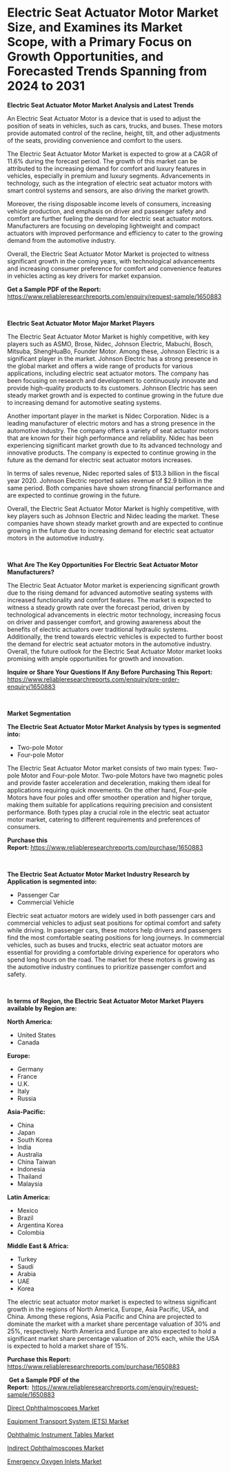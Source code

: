<p><h1>Electric Seat Actuator Motor Market Size, and Examines its Market Scope, with a Primary Focus on Growth Opportunities, and Forecasted Trends Spanning from 2024 to 2031</h1></p><p><strong>Electric Seat Actuator Motor Market Analysis and Latest Trends</strong></p>
<p><p>An Electric Seat Actuator Motor is a device that is used to adjust the position of seats in vehicles, such as cars, trucks, and buses. These motors provide automated control of the recline, height, tilt, and other adjustments of the seats, providing convenience and comfort to the users.</p><p>The Electric Seat Actuator Motor Market is expected to grow at a CAGR of 11.6% during the forecast period. The growth of this market can be attributed to the increasing demand for comfort and luxury features in vehicles, especially in premium and luxury segments. Advancements in technology, such as the integration of electric seat actuator motors with smart control systems and sensors, are also driving the market growth.</p><p>Moreover, the rising disposable income levels of consumers, increasing vehicle production, and emphasis on driver and passenger safety and comfort are further fueling the demand for electric seat actuator motors. Manufacturers are focusing on developing lightweight and compact actuators with improved performance and efficiency to cater to the growing demand from the automotive industry.</p><p>Overall, the Electric Seat Actuator Motor Market is projected to witness significant growth in the coming years, with technological advancements and increasing consumer preference for comfort and convenience features in vehicles acting as key drivers for market expansion.</p></p>
<p><strong>Get a Sample PDF of the Report:&nbsp;</strong> <a href="https://www.reliableresearchreports.com/enquiry/request-sample/1650883">https://www.reliableresearchreports.com/enquiry/request-sample/1650883</a></p>
<p>&nbsp;</p>
<p><strong>Electric Seat Actuator Motor Major Market Players</strong></p>
<p><p>The Electric Seat Actuator Motor Market is highly competitive, with key players such as ASMO, Brose, Nidec, Johnson Electric, Mabuchi, Bosch, Mitsuba, ShengHuaBo, Founder Motor. Among these, Johnson Electric is a significant player in the market. Johnson Electric has a strong presence in the global market and offers a wide range of products for various applications, including electric seat actuator motors. The company has been focusing on research and development to continuously innovate and provide high-quality products to its customers. Johnson Electric has seen steady market growth and is expected to continue growing in the future due to increasing demand for automotive seating systems.</p><p>Another important player in the market is Nidec Corporation. Nidec is a leading manufacturer of electric motors and has a strong presence in the automotive industry. The company offers a variety of seat actuator motors that are known for their high performance and reliability. Nidec has been experiencing significant market growth due to its advanced technology and innovative products. The company is expected to continue growing in the future as the demand for electric seat actuator motors increases.</p><p>In terms of sales revenue, Nidec reported sales of $13.3 billion in the fiscal year 2020. Johnson Electric reported sales revenue of $2.9 billion in the same period. Both companies have shown strong financial performance and are expected to continue growing in the future.</p><p>Overall, the Electric Seat Actuator Motor Market is highly competitive, with key players such as Johnson Electric and Nidec leading the market. These companies have shown steady market growth and are expected to continue growing in the future due to increasing demand for electric seat actuator motors in the automotive industry.</p></p>
<p>&nbsp;</p>
<p><strong>What Are The Key Opportunities For Electric Seat Actuator Motor Manufacturers?</strong></p>
<p><p>The Electric Seat Actuator Motor market is experiencing significant growth due to the rising demand for advanced automotive seating systems with increased functionality and comfort features. The market is expected to witness a steady growth rate over the forecast period, driven by technological advancements in electric motor technology, increasing focus on driver and passenger comfort, and growing awareness about the benefits of electric actuators over traditional hydraulic systems. Additionally, the trend towards electric vehicles is expected to further boost the demand for electric seat actuator motors in the automotive industry. Overall, the future outlook for the Electric Seat Actuator Motor market looks promising with ample opportunities for growth and innovation.</p></p>
<p><strong>Inquire or Share Your Questions If Any Before Purchasing This Report:</strong> <a href="https://www.reliableresearchreports.com/enquiry/pre-order-enquiry/1650883">https://www.reliableresearchreports.com/enquiry/pre-order-enquiry/1650883</a></p>
<p>&nbsp;</p>
<p><strong>Market Segmentation</strong></p>
<p><strong>The Electric Seat Actuator Motor Market Analysis by types is segmented into:</strong></p>
<p><ul><li>Two-pole Motor</li><li>Four-pole Motor</li></ul></p>
<p><p>The Electric Seat Actuator Motor market consists of two main types: Two-pole Motor and Four-pole Motor. Two-pole Motors have two magnetic poles and provide faster acceleration and deceleration, making them ideal for applications requiring quick movements. On the other hand, Four-pole Motors have four poles and offer smoother operation and higher torque, making them suitable for applications requiring precision and consistent performance. Both types play a crucial role in the electric seat actuator motor market, catering to different requirements and preferences of consumers.</p></p>
<p><strong>Purchase this Report:&nbsp;</strong><a href="https://www.reliableresearchreports.com/purchase/1650883">https://www.reliableresearchreports.com/purchase/1650883</a></p>
<p>&nbsp;</p>
<p><strong>The Electric Seat Actuator Motor Market Industry Research by Application is segmented into:</strong></p>
<p><ul><li>Passenger Car</li><li>Commercial Vehicle</li></ul></p>
<p><p>Electric seat actuator motors are widely used in both passenger cars and commercial vehicles to adjust seat positions for optimal comfort and safety while driving. In passenger cars, these motors help drivers and passengers find the most comfortable seating positions for long journeys. In commercial vehicles, such as buses and trucks, electric seat actuator motors are essential for providing a comfortable driving experience for operators who spend long hours on the road. The market for these motors is growing as the automotive industry continues to prioritize passenger comfort and safety.</p></p>
<p>&nbsp;</p>
<p><strong>In terms of Region, the Electric Seat Actuator Motor Market Players available by Region are:</strong></p>
<p>
    <p> <strong> North America: </strong>
        <ul>
            <li>United States</li>
            <li>Canada</li>
        </ul>
        </p> 
    <p> <strong> Europe: </strong>
        <ul>
            <li>Germany</li>
            <li>France</li>
            <li>U.K.</li>
            <li>Italy</li>
            <li>Russia</li>
        </ul>
        </p> 
    <p> <strong> Asia-Pacific: </strong>
        <ul>
            <li>China</li>
            <li>Japan</li>
            <li>South Korea</li>
            <li>India</li>
            <li>Australia</li>
            <li>China Taiwan</li>
            <li>Indonesia</li>
            <li>Thailand</li>
            <li>Malaysia</li>
        </ul>
        </p> 
    <p> <strong> Latin America: </strong>
        <ul>
            <li>Mexico</li>
            <li>Brazil</li>
            <li>Argentina Korea</li>
            <li>Colombia</li>
        </ul>
        </p> 
    <p> <strong> Middle East & Africa: </strong>
        <ul>
            <li>Turkey</li>
            <li>Saudi</li>
            <li>Arabia</li>
            <li>UAE</li>
            <li>Korea</li>
        </ul>
    </p>
    </p>
<p><p>The electric seat actuator motor market is expected to witness significant growth in the regions of North America, Europe, Asia Pacific, USA, and China. Among these regions, Asia Pacific and China are projected to dominate the market with a market share percentage valuation of 30% and 25%, respectively. North America and Europe are also expected to hold a significant market share percentage valuation of 20% each, while the USA is expected to hold a market share of 15%.</p></p>
<p><strong>Purchase this Report: </strong><a href="https://www.reliableresearchreports.com/purchase/1650883">https://www.reliableresearchreports.com/purchase/1650883</a></p>
<p>&nbsp;<strong>Get a Sample PDF of the Report:&nbsp;&nbsp;</strong><a href="https://www.reliableresearchreports.com/enquiry/request-sample/1650883">https://www.reliableresearchreports.com/enquiry/request-sample/1650883</a></p>
<p><strong></strong></p>
<p><p><a href="https://medium.com/p/a354805ac7b9/edit">Direct Ophthalmoscopes Market</a></p><p><a href="https://github.com/irfadac/Market-Research-Report-List-1/blob/main/equipment-transport-system-ets-market.md">Equipment Transport System (ETS) Market</a></p><p><a href="https://medium.com/p/ff178f79b3af/edit">Ophthalmic Instrument Tables Market</a></p><p><a href="https://medium.com/p/4fcccbdeba8e/edit">Indirect Ophthalmoscopes Market</a></p><p><a href="https://github.com/myacatherineblakecaczo9vcsw/Market-Research-Report-List-1/blob/main/emergency-oxygen-inlets-market.md">Emergency Oxygen Inlets Market</a></p></p>
